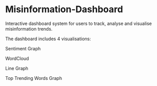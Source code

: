 # Misinformation-Dashboard

Interactive dashboard system for users to track, analyse and visualise misinformation trends.

The dashboard includes 4 visualisations:

Sentiment Graph

WordCloud

Line Graph

Top Trending Words Graph


